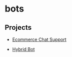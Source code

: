 # bots

## Projects

 - [Ecommerce Chat Support](https://github.com/Muhammad-Usama-07/bots/tree/main/ecommerce_chat_support)

 - [Hybrid Bot](https://github.com/Muhammad-Usama-07/bots/tree/main/hybrid_bot)

